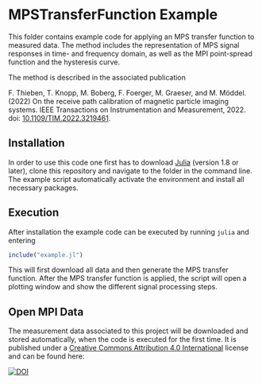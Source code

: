 # MPSTransferFunction Example


This folder contains example code for applying an MPS transfer function to measured data. 
The method includes the representation of MPS signal responses in time- and frequency domain, as well as the MPI point-spread function and the hysteresis curve.

The method is described in the associated publication

F. Thieben, T. Knopp, M. Boberg, F. Foerger, M. Graeser, and M. Möddel. (2022) On the receive path calibration of magnetic particle imaging
systems. IEEE Transactions on Instrumentation and Measurement, 2022. doi: [10.1109/TIM.2022.3219461](https://ieeexplore.ieee.org/document/9939022).

## Installation

In order to use this code one first has to download [Julia](https://julialang.org/) (version 1.8 or later), clone this repository and navigate to the folder in the command line. The example script automatically activate the environment and install all necessary packages.

## Execution
After installation the example code can be executed by running `julia` and entering
```julia
include("example.jl")
```
This will first download all data and then generate the MPS transfer function. After the MPS transfer function is applied, the script will open a plotting window and show the different signal processing steps.


## Open MPI Data

The measurement data associated to this project will be downloaded and stored automatically, when the code is executed for the first time.
It is published under a [Creative Commons Attribution 4.0 International](https://creativecommons.org/licenses/by/4.0/legalcode) license and can be found here:


[![DOI](https://zenodo.org/badge/DOI/10.5281/zenodo.7457743.svg)](https://doi.org/10.5281/zenodo.7457743)
